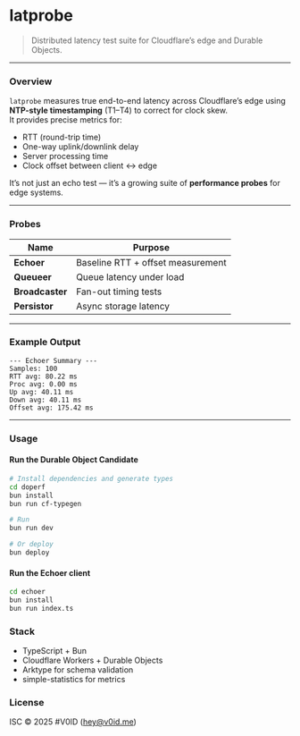 # latprobe

> Distributed latency test suite for Cloudflare’s edge and Durable Objects.

---

### Overview
`latprobe` measures true end-to-end latency across Cloudflare’s edge using **NTP-style timestamping** (T1–T4) to correct for clock skew.  
It provides precise metrics for:

- RTT (round-trip time)  
- One-way uplink/downlink delay  
- Server processing time  
- Clock offset between client ↔ edge  

It’s not just an echo test — it’s a growing suite of **performance probes** for edge systems.

---

### Probes
| Name | Purpose |
|------|----------|
| **Echoer** | Baseline RTT + offset measurement |
| **Queueer** | Queue latency under load |
| **Broadcaster** | Fan-out timing tests |
| **Persistor** | Async storage latency |

---

### Example Output

```text
--- Echoer Summary ---
Samples: 100
RTT avg: 80.22 ms
Proc avg: 0.00 ms
Up avg: 40.11 ms
Down avg: 40.11 ms
Offset avg: 175.42 ms
```


---

### Usage

#### Run the Durable Object Candidate
```bash
# Install dependencies and generate types
cd doperf
bun install
bun run cf-typegen

# Run
bun run dev

# Or deploy
bun deploy
```

#### Run the Echoer client
```bash
cd echoer
bun install
bun run index.ts
```

### Stack

- TypeScript + Bun
- Cloudflare Workers + Durable Objects
- Arktype for schema validation
- simple-statistics for metrics

### License

ISC © 2025 #V0ID (hey@v0id.me)
